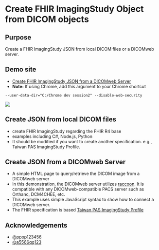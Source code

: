 # Create FHIR ImagingStudy Object from DICOM objects

## Purpose
Create a FHIR ImagingStudy JSON from local DICOM files or a DICOMweb server.

## Demo site
* [Create FHIR ImagingStudy JSON from a DICOMweb Server](https://cylab-tw.github.io/dicom-to-fhir/Server/index.html)
* **Note:** If using Chrome, add this argument to your Chrome shortcut
```
--user-data-dir="C:/Chrome dev session2" --disable-web-security
```

![](https://hackmd.io/_uploads/BJDIcEqeT.png)

## Create JSON from local DICOM files
* create FHIR ImagingStudy regarding the FHIR R4 base
* examples including C#, Node.js, Python
* It should be modified if you want to create another specification. e.g., Taiwan PAS ImagingStudy Profile.

## Create JSON from a DICOMweb Server
* A simple HTML page to query/retrieve the DICOM image from a DICOMweb server
* In this demonstration, the DICOMweb server utilizes [raccoon](https://github.com/cylab-tw/raccoon). It is compatible with any DICOMweb-compatible PACS server such as Orthanc, DCM4CHEE, etc.
* This example uses simple JavaScript syntax to show how to connect a DICOMweb server.
* The FHIR specification is based [Taiwan PAS ImagingStudy Profile](https://twcore.mohw.gov.tw/ig/pas/StructureDefinition-ImagingStudy-twpas.html)
  
## Acknowledgements
* [@ppop123456](https://github.com/ppop123456)
* [@a5566qq123](https://github.com/Chinlinlee)

